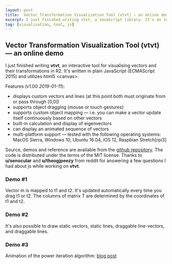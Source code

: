 ```yaml
---
layout: post
title:  Vector Transformation Visualization Tool (vtvt) — an online demo
excerpt: I just finished writing vtvt, a JavaScript library. It's an interactive tool for visualizing vectors and their transformations in R2
tag: [visualisation, tool, js]
---
```


## Vector Transformation Visualization Tool (vtvt) — an online demo

I just finished writing **vtvt**, an interactive tool for visualising vectors and their transformations in R2. It's written in plain JavaScript (ECMAScript 2015) and utilizes html5 \<canvas\>. 

Features (v1.00 *2019-01-11*):
- displays custom vectors and lines (at this point both must originate from or pass through [0,0])
- supports object dragging (mouse or touch gestures)
- supports custom object mapping — i.e. you can make a vector update itself continuously based on other vectors
- built-in calculation and display of eigenvectors
- can display an animated sequence of vectors
- multi-platform support — tested with the following operating systems: MacOS Sierra, Windows 10, Ubuntu 16.04, iOS 12, Raspbian Stretch[rpi3]

Source, demos and reference are available from the [github repository](https://github.com/ex-punctis/vtvt). The code is distributed under the terms of the MIT license. Thanks to **u/senocular** and **u/theogjpeezy** from reddit for answering a few questions I had about js while working on **vtvt**.

### Demo #1
Vector m is mapped to t1 and t2. It's updated automatically every time you drag t1 or t2. The columns of matrix T are determined by the coordinates of t1 and t2.
<div class="canvas-wrapper">
	<canvas id='vector_canvas1' class="canvas-wrapped"></canvas>
</div> 

### Demo #2
It's also possible to draw static vectors, static lines, draggable line-vectors, and draggable lines.
<div class="canvas-wrapper">
	<canvas id='vector_canvas2' class="canvas-wrapped"></canvas>
</div> 

### Demo #3
Animation of the power iteration algorithm: [blog post](http://www.expunctis.com/2019/01/11/Linalg-power-iter.html)


<script>
{% include vtvt.js %}
</script>

<style>

button {
	display: block;
	position: relative;
    margin-left:auto;
    margin-right:auto;
    width: 50%;
	background-color: #FCFFFC; 
	color: black; 
	border: 2px solid #449980; 
	border-radius: 5px; 
	padding: 4px 4px;

}
button:hover {
	background-color: #F9FFFA; 
}

button:focus {
  outline: none;
}

</style>

 <script>
	// *************************************************************************************************	 
	// Demo canvas #1

	// initialize the scene
	var scene1 = new vtvt("vector_canvas1", {grid_res: 16, circle_rad: 0.5, show_eig: false});

	// add columns of matrix T
	scene1.addVector([2, -1], {c: "70, 70, 120", selectable: true, label: "t1", visible: true});
	scene1.addVector([-1, 3], {c: "70, 120, 70", selectable: true, label: "t2", visible: true});
	
	// add vector mapped to t1 and t2
	scene1.addVector([-1, 3], {c: "250, 200, 200", label: "m = t1+t2", visible: true, mapping: function(){ 
		return [scene1.vectors[0].coord_x + scene1.vectors[1].coord_x, scene1.vectors[0].coord_y + scene1.vectors[1].coord_y ];} });

	// render
	scene1.render();

	// *************************************************************************************************	 
	// Demo canvas #2
	
	// initialize the scene
	var scene2 = new vtvt("vector_canvas2", {grid_res: 16, circle_rad: 0.5, show_eig: false});

	// line only, cannot be dragged
	scene2.addVector([-5, 2], {c: "210, 100, 210", selectable: false, draw_line: true, draw_arrow: false, label: "static line"});   
	// vector, cannot be dragged    
	scene2.addVector([-3, 4], {c: "50, 50, 200", selectable: false, label: "static vector"});   
	// vector + line, can be dragged    
	scene2.addVector([2, 5], {c: "100, 150, 150", selectable: true, draw_line: true, label: "Line+arrow"});   
	// line only, can be dragged    
	scene2.addVector([5, 3], {c: "120, 200, 90", selectable: true, draw_line: true, draw_arrow: false, label: "no arrow"});   
	
	// render
	scene2.render();	

</script>
